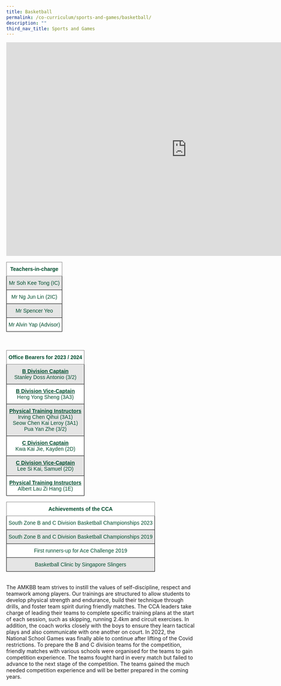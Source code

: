 ```yaml
---
title: Basketball
permalink: /co-curriculum/sports-and-games/basketball/
description: ""
third_nav_title: Sports and Games
---
```

<iframe allowfullscreen="true" height="569" width="960" frameborder="0" src="https://docs.google.com/presentation/d/e/2PACX-1vTiL3t53ro2lyH55WsdPsla0pqL9OqdulQwOVJ4_JL11K3ATdxg8YUF39lBW3mpnxajNUOM4T6z2yaA/embed?start=true&amp;loop=true&amp;delayms=3000"></iframe>
<br>
<style type="text/css">
.tg  {border-collapse:collapse;border-spacing:0;}
.tg td{border-color:black;border-style:solid;border-width:1px;font-family:Arial, sans-serif;font-size:14px;
  overflow:hidden;padding:10px 5px;word-break:normal;}
.tg th{border-color:black;border-style:solid;border-width:1px;font-family:Arial, sans-serif;font-size:14px;
  font-weight:normal;overflow:hidden;padding:10px 5px;word-break:normal;}
.tg .tg-mwif{background-color:#FFF;border-color:inherit;color:#004D2E;font-weight:bold;text-align:center;vertical-align:top}
.tg .tg-bapb{background-color:#E5E5E5;color:#004D2E;text-align:center;vertical-align:middle}
.tg .tg-wpup{background-color:#FFF;color:#004D2E;text-align:center;vertical-align:middle}
</style>
<table class="tg">
<thead>
  <tr>
    <th class="tg-mwif">Teachers-in-charge<br></th>
  </tr>
</thead>
<tbody>
  <tr>
    <td class="tg-bapb">Mr Soh Kee Tong (IC)<br></td>
  </tr>
  <tr>
    <td class="tg-wpup">Mr Ng Jun Lin (2IC)<br></td>
  </tr>
	<tr>
    <td class="tg-bapb">Mr Spencer Yeo<br></td>
  </tr>
  <tr>
    <td class="tg-wpup">Mr Alvin Yap (Advisor)</td>
  </tr>
</tbody>
</table>
<br>
<style type="text/css">
.tg  {border-collapse:collapse;border-spacing:0;}
.tg td{border-color:black;border-style:solid;border-width:1px;font-family:Arial, sans-serif;font-size:14px;
  overflow:hidden;padding:10px 5px;word-break:normal;}
.tg th{border-color:black;border-style:solid;border-width:1px;font-family:Arial, sans-serif;font-size:14px;
  font-weight:normal;overflow:hidden;padding:10px 5px;word-break:normal;}
.tg .tg-mwif{background-color:#FFF;border-color:inherit;color:#004D2E;font-weight:bold;text-align:center;vertical-align:top}
.tg .tg-ywyw{background-color:#E5E5E5;color:#004D2E;font-weight:bold;text-align:center;text-decoration:underline;vertical-align:top}
.tg .tg-frvs{background-color:#FFF;color:#004D2E;font-weight:bold;text-align:center;text-decoration:underline;vertical-align:top}
</style>
<table class="tg">
<thead>
  <tr>
    <th class="tg-mwif">Office Bearers for 2023 / 2024<br></th>
  </tr>
</thead>
<tbody>
  <tr>
    <td class="tg-bapb"><b><u>B Division Captain</u></b><br><span style="font-weight:400;color:#004D2E">Stanley Doss Antonio (3/2)</span></td>
  </tr>
  <tr>
    <td class="tg-wpup"><b><u>B Division Vice-Captain</u></b><br><span style="font-weight:400;color:#004D2E">Heng Yong Sheng (3A3)</span></td>
  </tr>
  <tr>
    <td class="tg-bapb"><b><u>Physical Training Instructors</u></b><br><span style="font-weight:400;color:#004D2E">Irving Chen Qihui (3A1)</span><br><span style="font-weight:400;color:#004D2E">Seow Chen Kai Leroy (3A1)<br>Pua Yan Zhe (3/2)</span></td>
  </tr>
  <tr>
    <td class="tg-wpup"><b><u>C Division Captain</u></b><br><span style="font-weight:400;color:#004D2E">Kwa Kai Jie, Kayden (2D)</span></td>
  </tr>
  <tr>
    <td class="tg-bapb"><b><u>C Division Vice-Captain</u></b><br><span style="font-weight:400;color:#004D2E">Lee Si Kai, Samuel (2D)</span></td>
  </tr>
  <tr>
    <td class="tg-wpup"><b><u>Physical Training Instructors</u></b><br><span style="font-weight:400;color:#004D2E">Albert Lau Zi Hang (1E)</span></td>
  </tr>
</tbody>
</table>

<style type="text/css">
.tg  {border-collapse:collapse;border-spacing:0;}
.tg td{border-color:black;border-style:solid;border-width:1px;font-family:Arial, sans-serif;font-size:14px;
  overflow:hidden;padding:10px 5px;word-break:normal;}
.tg th{border-color:black;border-style:solid;border-width:1px;font-family:Arial, sans-serif;font-size:14px;
  font-weight:normal;overflow:hidden;padding:10px 5px;word-break:normal;}
.tg .tg-mwif{background-color:#FFF;border-color:inherit;color:#004D2E;font-weight:bold;text-align:center;vertical-align:top}
.tg .tg-bapb{background-color:#E5E5E5;color:#004D2E;text-align:center;vertical-align:middle}
.tg .tg-wpup{background-color:#FFF;color:#004D2E;text-align:center;vertical-align:middle}
</style>
<table class="tg">
<thead>	
  <tr>
    <th class="tg-mwif">Achievements of the CCA<br></th>
  </tr>
</thead>
<tbody>
	<tr>
    <td class="tg-wpup">South Zone B and C Division Basketball Championships 2023<br></td>
  </tr>
  <tr>
    <td class="tg-bapb">South Zone B and C Division Basketball Championships 2019<br></td>
  </tr>
  <tr>
    <td class="tg-wpup">First runners-up for Ace Challenge 2019<br></td>
  </tr>
  <tr>
    <td class="tg-bapb">Basketball Clinic by Singapore Slingers</td>
  </tr>
</tbody>
</table>
<br>
The AMKBB team strives to instill the values of self-discipline, respect and teamwork among players. Our trainings are structured to allow students to develop physical strength and endurance, build their technique through drills, and foster team spirit during friendly matches. The CCA leaders take charge of leading their teams to complete specific training plans at the start of each session, such as skipping, running 2.4km and circuit exercises. In addition, the coach works closely with the boys to ensure they learn tactical plays and also communicate with one another on court.
In 2022, the National School Games was finally able to continue after lifting of the Covid restrictions. To prepare the B and C division teams for the competition, friendly matches with various schools were organised for the teams to gain competition experience. The teams fought hard in every match but failed to advance to the next stage of the competition. The teams gained the much needed competition experience and will be better prepared in the coming years.



